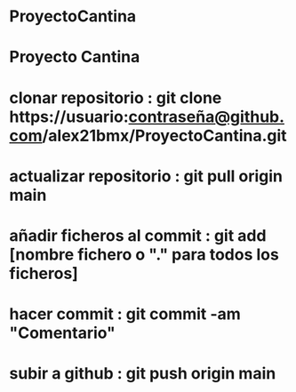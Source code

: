 # ProyectoCantina
# Proyecto Cantina

# clonar repositorio : git clone https://usuario:contraseña@github.com/alex21bmx/ProyectoCantina.git
# actualizar repositorio : git pull origin main
# añadir ficheros al commit : git add [nombre fichero o "." para todos los ficheros]
# hacer commit : git commit -am "Comentario"
# subir a github : git push origin main
